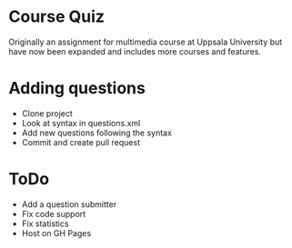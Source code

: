 # Course Quiz
Originally an assignment for multimedia course at Uppsala University but have now been expanded and includes more courses and features.

# Adding questions
- Clone project
- Look at syntax in questions.xml
- Add new questions following the syntax
- Commit and create pull request

# ToDo
+ Add a question submitter
+ Fix code support
+ Fix statistics
+ Host on GH Pages
